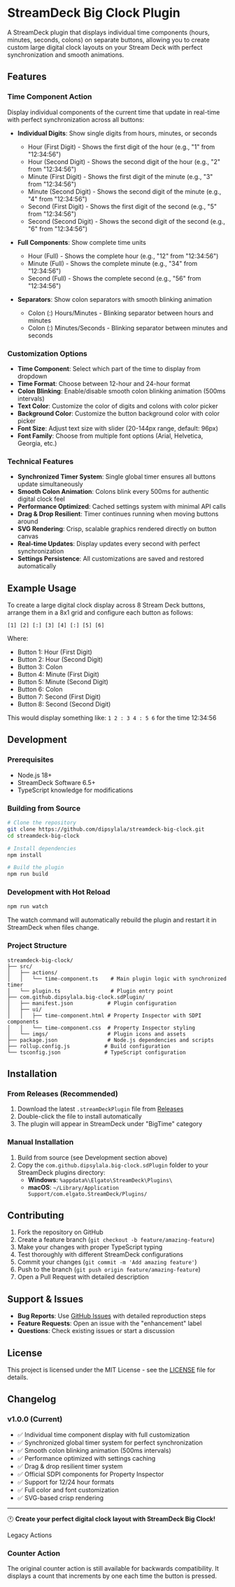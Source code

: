 # StreamDeck Big Clock Plugin

A StreamDeck plugin that displays individual time components (hours, minutes, seconds, colons) on separate buttons, allowing you to create custom large digital clock layouts on your Stream Deck with perfect synchronization and smooth animations.

## Features

### Time Component Action
Display individual components of the current time that update in real-time with perfect synchronization across all buttons:

- **Individual Digits**: Show single digits from hours, minutes, or seconds
  - Hour (First Digit) - Shows the first digit of the hour (e.g., "1" from "12:34:56")
  - Hour (Second Digit) - Shows the second digit of the hour (e.g., "2" from "12:34:56")
  - Minute (First Digit) - Shows the first digit of the minute (e.g., "3" from "12:34:56")
  - Minute (Second Digit) - Shows the second digit of the minute (e.g., "4" from "12:34:56")
  - Second (First Digit) - Shows the first digit of the second (e.g., "5" from "12:34:56")
  - Second (Second Digit) - Shows the second digit of the second (e.g., "6" from "12:34:56")

- **Full Components**: Show complete time units
  - Hour (Full) - Shows the complete hour (e.g., "12" from "12:34:56")
  - Minute (Full) - Shows the complete minute (e.g., "34" from "12:34:56")
  - Second (Full) - Shows the complete second (e.g., "56" from "12:34:56")

- **Separators**: Show colon separators with smooth blinking animation
  - Colon (:) Hours/Minutes - Blinking separator between hours and minutes
  - Colon (:) Minutes/Seconds - Blinking separator between minutes and seconds

### Customization Options
- **Time Component**: Select which part of the time to display from dropdown
- **Time Format**: Choose between 12-hour and 24-hour format
- **Colon Blinking**: Enable/disable smooth colon blinking animation (500ms intervals)
- **Text Color**: Customize the color of digits and colons with color picker
- **Background Color**: Customize the button background color with color picker
- **Font Size**: Adjust text size with slider (20-144px range, default: 96px)
- **Font Family**: Choose from multiple font options (Arial, Helvetica, Georgia, etc.)

### Technical Features
- **Synchronized Timer System**: Single global timer ensures all buttons update simultaneously
- **Smooth Colon Animation**: Colons blink every 500ms for authentic digital clock feel
- **Performance Optimized**: Cached settings system with minimal API calls
- **Drag & Drop Resilient**: Timer continues running when moving buttons around
- **SVG Rendering**: Crisp, scalable graphics rendered directly on button canvas
- **Real-time Updates**: Display updates every second with perfect synchronization
- **Settings Persistence**: All customizations are saved and restored automatically

## Example Usage

To create a large digital clock display across 8 Stream Deck buttons, arrange them in a 8x1 grid and configure each button as follows:

```
[1] [2] [:] [3] [4] [:] [5] [6]
```

Where:
- Button 1: Hour (First Digit)
- Button 2: Hour (Second Digit)  
- Button 3: Colon
- Button 4: Minute (First Digit)
- Button 5: Minute (Second Digit)
- Button 6: Colon
- Button 7: Second (First Digit)
- Button 8: Second (Second Digit)

This would display something like: `1 2 : 3 4 : 5 6` for the time 12:34:56

## Development

### Prerequisites
- Node.js 18+ 
- StreamDeck Software 6.5+
- TypeScript knowledge for modifications

### Building from Source
```bash
# Clone the repository
git clone https://github.com/dipsylala/streamdeck-big-clock.git
cd streamdeck-big-clock

# Install dependencies
npm install

# Build the plugin
npm run build
```

### Development with Hot Reload
```bash
npm run watch
```

The watch command will automatically rebuild the plugin and restart it in StreamDeck when files change.

### Project Structure
```
streamdeck-big-clock/
├── src/
│   ├── actions/
│   │   └── time-component.ts    # Main plugin logic with synchronized timer
│   └── plugin.ts                # Plugin entry point
├── com.github.dipsylala.big-clock.sdPlugin/
│   ├── manifest.json           # Plugin configuration
│   ├── ui/
│   │   ├── time-component.html # Property Inspector with SDPI components
│   │   └── time-component.css  # Property Inspector styling
│   └── imgs/                   # Plugin icons and assets
├── package.json                # Node.js dependencies and scripts
├── rollup.config.js           # Build configuration
└── tsconfig.json              # TypeScript configuration
```

## Installation

### From Releases (Recommended)
1. Download the latest `.streamDeckPlugin` file from [Releases](https://github.com/dipsylala/streamdeck-big-clock/releases)
2. Double-click the file to install automatically
3. The plugin will appear in StreamDeck under "BigTime" category

### Manual Installation
1. Build from source (see Development section above)
2. Copy the `com.github.dipsylala.big-clock.sdPlugin` folder to your StreamDeck plugins directory:
   - **Windows**: `%appdata%\Elgato\StreamDeck\Plugins\`
   - **macOS**: `~/Library/Application Support/com.elgato.StreamDeck/Plugins/`

## Contributing

1. Fork the repository on GitHub
2. Create a feature branch (`git checkout -b feature/amazing-feature`)
3. Make your changes with proper TypeScript typing
4. Test thoroughly with different StreamDeck configurations
5. Commit your changes (`git commit -m 'Add amazing feature'`)
6. Push to the branch (`git push origin feature/amazing-feature`)
7. Open a Pull Request with detailed description

## Support & Issues

- **Bug Reports**: Use [GitHub Issues](https://github.com/dipsylala/streamdeck-big-clock/issues) with detailed reproduction steps
- **Feature Requests**: Open an issue with the "enhancement" label
- **Questions**: Check existing issues or start a discussion

## License

This project is licensed under the MIT License - see the [LICENSE](LICENSE) file for details.

## Changelog

### v1.0.0 (Current)
- ✅ Individual time component display with full customization
- ✅ Synchronized global timer system for perfect synchronization  
- ✅ Smooth colon blinking animation (500ms intervals)
- ✅ Performance optimized with settings caching
- ✅ Drag & drop resilient timer system
- ✅ Official SDPI components for Property Inspector
- ✅ Support for 12/24 hour formats
- ✅ Full color and font customization
- ✅ SVG-based crisp rendering

---

🕐 **Create your perfect digital clock layout with StreamDeck Big Clock!**

Legacy Actions

### Counter Action
The original counter action is still available for backwards compatibility. It displays a count that increments by one each time the button is pressed.
